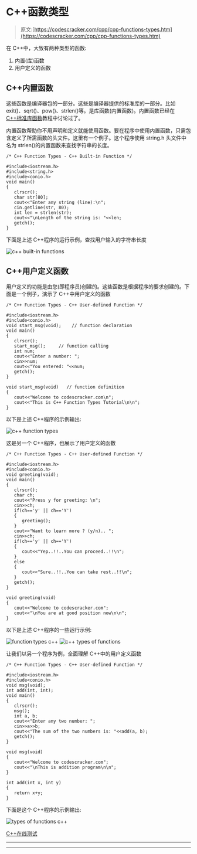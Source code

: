 # C++函数类型

> 原文:[https://codescracker.com/cpp/cpp-functions-types.htm](https://codescracker.com/cpp/cpp-functions-types.htm)

在 C++中，大致有两种类型的函数:

1.  内置(库)函数
2.  用户定义的函数

## C++内置函数

这些函数是编译器包的一部分。这些是编译器提供的标准库的一部分。比如 exit()、sqrt()、pow()、strlen()等。是库函数(内置函数)。内置函数已经在 [C++标准库函数](/cpp/cpp-standard-library-functions.htm)教程中讨论过了。

内置函数帮助你不用声明和定义就能使用函数。要在程序中使用内置函数，只需包含定义了所需函数的头文件。这里有一个例子。这个程序使用 string.h 头文件中名为 strlen()的内置函数来查找字符串的长度。

```
/* C++ Function Types - C++ Built-in Function */

#include<iostream.h>
#include<string.h>
#include<conio.h>
void main()
{
   clrscr();
   char str[80];
   cout<<"Enter any string (line):\n";
   cin.getline(str, 80);
   int len = strlen(str);
   cout<<"\nLength of the string is: "<<len;
   getch();
}
```

下面是上述 C++程序的运行示例，查找用户输入的字符串长度

![c++ built-in functions](../Images/aa90047a98941843b0dd98d650274797.png)

## C++用户定义函数

用户定义的功能是由您(即程序员)创建的。这些函数是根据程序的要求创建的。下面是一个例子，演示了 C++中用户定义的函数

```
/* C++ Function Types - C++ User-defined Function */

#include<iostream.h>
#include<conio.h>
void start_msg(void);    // function declaration
void main()
{
   clrscr();
   start_msg();     // function calling
   int num;
   cout<<"Enter a number: ";
   cin>>num;
   cout<<"You entered: "<<num;
   getch();
}

void start_msg(void)   // function definition
{
   cout<<"Welcome to codescracker.com\n";
   cout<<"This is C++ Function Types Tutorial\n\n";
}
```

以下是上述 C++程序的示例输出:

![c++ function types](../Images/ce56a703cb85dddf19cebdcd12b4d027.png)

这是另一个 C++程序，也展示了用户定义的函数

```
/* C++ Function Types - C++ User-defined Function */

#include<iostream.h>
#include<conio.h>
void greeting(void);
void main()
{
   clrscr();
   char ch;
   cout<<"Press y for greeting: \n";
   cin>>ch;
   if(ch=='y' || ch=='Y')
   {
      greeting();
   }
   cout<<"Want to learn more ? (y/n).. ";
   cin>>ch;
   if(ch=='y' || ch=='Y')
   {
      cout<<"Yep..!!..You can proceed..!!\n";
   }
   else
   {
      cout<<"Sure..!!..You can take rest..!!\n";
   }
   getch();
}

void greeting(void)
{
   cout<<"Welcome to codescracker.com";
   cout<<"\nYou are at good position now\n\n";
}
```

以下是上述 C++程序的一些运行示例:

![function types c++](../Images/ad3a528e62e1427c2b5e340b519135f1.png)
![c++ types of functions](../Images/0cb463196fd3a6c7dff4dbf53d5fb955.png)

让我们以另一个程序为例，全面理解 C++中的用户定义函数

```
/* C++ Function Types - C++ User-defined Function */

#include<iostream.h>
#include<conio.h>
void msg(void);
int add(int, int);
void main()
{
   clrscr();
   msg();
   int a, b;
   cout<<"Enter any two number: ";
   cin>>a>>b;
   cout<<"The sum of the two numbers is: "<<add(a, b);
   getch();
}

void msg(void)
{
   cout<<"Welcome to codescracker.com";
   cout<<"\nThis is addition program\n\n";
}

int add(int x, int y)
{
   return x+y;
}
```

下面是这个 C++程序的示例输出:

![types of functions c++](../Images/57974c1fbbb8f00d861fa2a01952755e.png)

[C++在线测试](/exam/showtest.php?subid=3)

* * *

* * *